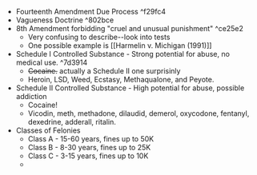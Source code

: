 * Fourteenth Amendment Due Process ^f29fc4
* Vagueness Doctrine ^802bce
* 8th Amendment forbidding "cruel and unusual punishment" ^ce25e2
	* Very confusing to describe--look into tests
	* One possible example is [[Harmelin v. Michigan (1991)]]
* Schedule I Controlled Substance - Strong potential for abuse, no medical use. ^7d3914
	* ~~Cocaine.~~ actually a Schedule II one surprisinly
	* Heroin, LSD, Weed, Ecstasy, Methaqualone, and Peyote.
* Schedule II Controlled Substance - High potential for abuse, possible addiction
	* Cocaine! 
	* Vicodin, meth, methadone, dilaudid, demerol, oxycodone, fentanyl, dexedrine, adderall, ritalin.
* Classes of Felonies
	* Class A - 15-60 years, fines up to 50K
	* Class B - 8-30 years, fines up to 25K
	* Class C - 3-15 years, fines up to 10K
	* 